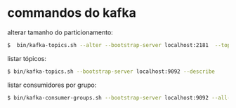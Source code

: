 # commandos do kafka

alterar tamanho do particionamento:
~~~bash
$  bin/kafka-topics.sh --alter --bootstrap-server localhost:2181  --topic ECOMMERCE_NEW_ORDER --partitions 3
~~~

listar tópicos:
~~~bash
$ bin/kafka-topics.sh --bootstrap-server localhost:9092 --describe
~~~

listar consumidores por grupo:

~~~bash
$ bin/kafka-consumer-groups.sh --bootstrap-server localhost:9092 --all-groups --describe
~~~